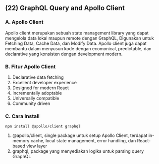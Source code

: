 ## **(22) GraphQL Query and Apollo Client**

### A. Apollo Client

Apollo client merupakan sebuah state management library yang dapat mengelola data lokal maupun remote dengan GraphQL, Digunakan untuk Fetching Data, Cache Data, dan Modify Data.
Apollo client juga dapat membantu dalam menyusun kode dengan ecomonical, predictable, dan declarative yang konsisten dengan development modern.

### B. Fitur Apollo Client

1. Declarative data fetching
2. Excellent developer experience
3. Designed for modern React
4. Incrementally adoptable
5. Universally compatible
6. Community driven

### C. Cara Install

```
npm install @apollo/client graphql
```

1. @apollo/client, single package untuk setup Apollo Client, terdapat in-memory cache, local state management, error handling, dan React-based view layer
2. graphql, package yang menyediakan logika untuk parsing query GraphQL

